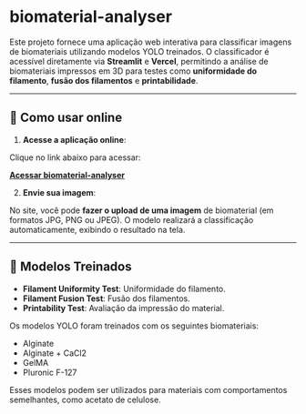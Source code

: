 # biomaterial-analyser

Este projeto fornece uma aplicação web interativa para classificar imagens de biomateriais utilizando modelos YOLO treinados. O classificador é acessível diretamente via **Streamlit** e **Vercel**, permitindo a análise de biomateriais impressos em 3D para testes como **uniformidade do filamento**, **fusão dos filamentos** e **printabilidade**.

---

## 🚀 Como usar online

1. **Acesse a aplicação online**:

Clique no link abaixo para acessar:

[**Acessar biomaterial-analyser**](https://biomaterial-classifier.streamlit.app/)

2. **Envie sua imagem**:

No site, você pode **fazer o upload de uma imagem** de biomaterial (em formatos JPG, PNG ou JPEG). O modelo realizará a classificação automaticamente, exibindo o resultado na tela.

---

## 🧠 Modelos Treinados

- **Filament Uniformity Test**: Uniformidade do filamento.
- **Filament Fusion Test**: Fusão dos filamentos.
- **Printability Test**: Avaliação da impressão do material.

Os modelos YOLO foram treinados com os seguintes biomateriais:

- Alginate
- Alginate + CaCl2
- GelMA
- Pluronic F-127

Esses modelos podem ser utilizados para materiais com comportamentos semelhantes, como acetato de celulose.
